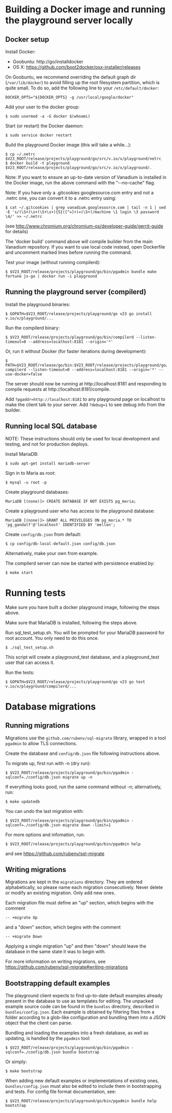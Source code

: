 # Building a Docker image and running the playground server locally

## Docker setup

Install Docker:

* Goobuntu: http://go/installdocker
* OS X: https://github.com/boot2docker/osx-installer/releases

On Goobuntu, we recommend overriding the default graph dir (`/var/lib/docker`)
to avoid filling up the root filesystem partition, which is quite small. To do
so, add the following line to your `/etc/default/docker`:

    DOCKER_OPTS="${DOCKER_OPTS} -g /usr/local/google/docker"

Add your user to the docker group:

    $ sudo usermod -a -G docker $(whoami)

Start (or restart) the Docker daemon:

    $ sudo service docker restart

Build the playground Docker image (this will take a while...):

    $ cp ~/.netrc $V23_ROOT/release/projects/playground/go/src/v.io/x/playground/netrc
    $ docker build -t playground $V23_ROOT/release/projects/playground/go/src/v.io/x/playground/.

Note: If you want to ensure an up-to-date version of Vanadium is installed in
the Docker image, run the above command with the "--no-cache" flag.

Note: If you have only a .gitcookies googlesource.com entry and not a .netrc
one, you can convert it to a .netrc entry using:

    $ cat ~/.gitcookies | grep vanadium.googlesource.com | tail -n 1 | sed -E 's/(\S+)\s+(\S+\s+){5}([^=]+)=(\S+)/machine \1 login \3 password \4/' >> ~/.netrc

(see http://www.chromium.org/chromium-os/developer-guide/gerrit-guide for details)

The 'docker build' command above will compile builder from the main Vanadium
repository. If you want to use local code instead, open Dockerfile and
uncomment marked lines before running the command.

Test your image (without running compilerd):

    $ $V23_ROOT/release/projects/playground/go/bin/pgadmin bundle make fortune js-go | docker run -i playground


## Running the playground server (compilerd)

Install the playground binaries:

    $ GOPATH=$V23_ROOT/release/projects/playground/go v23 go install v.io/x/playground/...

Run the compilerd binary:

    $ $V23_ROOT/release/projects/playground/go/bin/compilerd --listen-timeout=0 --address=localhost:8181 --origin='*'

Or, run it without Docker (for faster iterations during development):

    $ PATH=$V23_ROOT/release/go/bin:$V23_ROOT/release/projects/playground/go/bin:$PATH compilerd --listen-timeout=0 --address=localhost:8181 --origin='*' --use-docker=false

The server should now be running at http://localhost:8181 and responding to
compile requests at http://localhost:8181/compile.

Add `?pgaddr=http://localhost:8181` to any playground page on localhost to
make the client talk to your server. Add `?debug=1` to see debug info from
the builder.

## Running local SQL database

NOTE: These instructions should only be used for local development and testing,
and not for production deploys.

Install MariaDB:

    $ sudo apt-get install mariadb-server

Sign in to Maria as root:

    $ mysql -u root -p

Create playground databases:

    MariaDB [(none)]> CREATE DATABASE IF NOT EXISTS pg_moria;

Create a playground user who has access to the playground database:

    MariaDB [(none)]> GRANT ALL PRIVILEGES ON pg_moria.* TO 'pg_gandalf'@'localhost' IDENTIFIED BY 'mellon';

Create `config/db.json` from default:

    $ cp config/db-local-default.json config/db.json

Alternatively, make your own from example.

The compilerd server can now be started with persistence enabled by:

    $ make start


# Running tests

Make sure you have built a docker playground image, following the steps above.

Make sure that MariaDB is installed, following the steps above.

Run sql_test_setup.sh. You will be prompted for your MariaDB password for root
account. You only need to do this once.

    $ ./sql_test_setup.sh

This script will create a playground_test database, and a playground_test user
that can access it.

Run the tests:

    $ GOPATH=$V23_ROOT/release/projects/playground/go v23 go test v.io/x/playground/compilerd/...


# Database migrations

## Running migrations

Migrations use the `github.com/rubenv/sql-migrate` library, wrapped in a tool
`pgadmin` to allow TLS connections.

Create the database and `config/db.json` file following instructions above.

To migrate up, first run with -n (dry run):

    $ $V23_ROOT/release/projects/playground/go/bin/pgadmin -sqlconf=./config/db.json migrate up -n

If everything looks good, run the same command without -n; alternatively, run:

    $ make updatedb

You can undo the last migration with:

    $ $V23_ROOT/release/projects/playground/go/bin/pgadmin -sqlconf=./config/db.json migrate down -limit=1

For more options and infomation, run:

    $ $V23_ROOT/release/projects/playground/go/bin/pgadmin help

and see https://github.com/rubenv/sql-migrate

## Writing migrations

Migrations are kept in the `migrations` directory. They are ordered
alphabetically, so please name each migration consecutively. Never delete or
modify an existing migration. Only add new ones.

Each migration file must define an "up" section, which begins with the comment

    -- +migrate Up

and a "down" section, which begins with the comment

    -- +migrate Down

Applying a single migration "up" and then "down" should leave the database in
the same state it was to begin with.

For more information on writing migrations, see https://github.com/rubenv/sql-migrate#writing-migrations

## Bootstrapping default examples

The playground client expects to find up-to-date default examples already
present in the database to use as templates for editing. The unpacked example
source code can be found in the `bundles` directory, described in
`bundles/config.json`. Each example is obtained by filtering files from a
folder according to a glob-like configuration and bundling them into a JSON
object that the client can parse.

Bundling and loading the examples into a fresh database, as well as updating,
is handled by the `pgadmin` tool:

    $ $V23_ROOT/release/projects/playground/go/bin/pgadmin -sqlconf=./config/db.json bundle bootstrap

Or simply:

    $ make bootstrap

When adding new default examples or implementations of existing ones,
`bundles/config.json` must also be edited to include them in bootstrapping and
tests. For config file format documentation, see:

    $ $V23_ROOT/release/projects/playground/go/bin/pgadmin bundle help bootstrap

